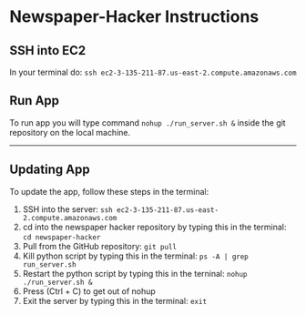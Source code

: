 # Newspaper-Hacker Instructions

## SSH into EC2
In your terminal do: `ssh ec2-3-135-211-87.us-east-2.compute.amazonaws.com`

## Run App
To run app you will type command `nohup ./run_server.sh &` inside the git repository on the local machine.

---

## Updating App
To update the app, follow these steps in the terminal:

1. SSH into the server: `ssh ec2-3-135-211-87.us-east-2.compute.amazonaws.com`
2. cd into the newspaper hacker repository by typing this in the terminal: `cd newspaper-hacker`
3. Pull from the GitHub repository: `git pull`
4. Kill python script by typing this in the terminal: `ps -A | grep run_server.sh`
5. Restart the python script by typing this in the terninal: `nohup ./run_server.sh &`
6. Press (Ctrl + C) to get out of nohup
7. Exit the server by typing this in the terminal: `exit`